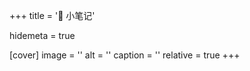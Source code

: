 +++
title = '📝 小笔记'

hidemeta = true

[cover]
    image = ''
    alt = '<alt text>'
    caption = '<text>'
    relative = true
+++